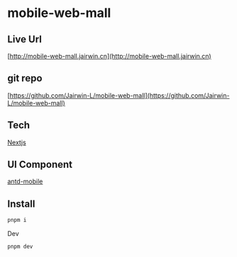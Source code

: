 # mobile-web-mall

## Live Url

[http://mobile-web-mall.jairwin.cn](http://mobile-web-mall.jairwin.cn)

## git repo

[https://github.com/Jairwin-L/mobile-web-mall](https://github.com/Jairwin-L/mobile-web-mall)

## Tech

[Nextjs](https://nextjs.org/)

## UI Component

[antd-mobile](https://mobile.ant.design/zh)

## Install

```bash
pnpm i
```

Dev

```bash
pnpm dev
```
